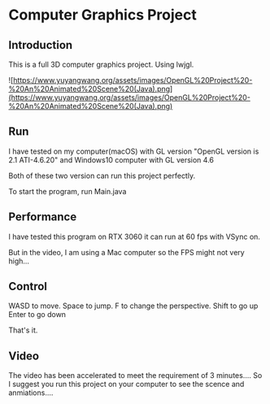# Computer Graphics Project

## Introduction

This is a full 3D computer graphics project. Using lwjgl.

![https://www.yuyangwang.org/assets/images/OpenGL%20Project%20-%20An%20Animated%20Scene%20(Java).png](https://www.yuyangwang.org/assets/images/OpenGL%20Project%20-%20An%20Animated%20Scene%20(Java).png)

## Run

I have tested on my computer(macOS) with GL version "OpenGL version is 2.1 ATI-4.6.20" and Windows10 computer with GL version 4.6

Both of these two version can run this project perfectly.

To start the program, run Main.java

## Performance

I have tested this program on RTX 3060 it can run at 60 fps with VSync on.

But in the video, I am using a Mac computer so the FPS might not very high...

## Control

WASD to move.
Space to jump.
F to change the perspective.
Shift to go up
Enter to go down

That's it.

## Video

The video has been accelerated to meet the requirement of 3 minutes.... So I suggest you run this project on your computer to see the scence and anmiations....
